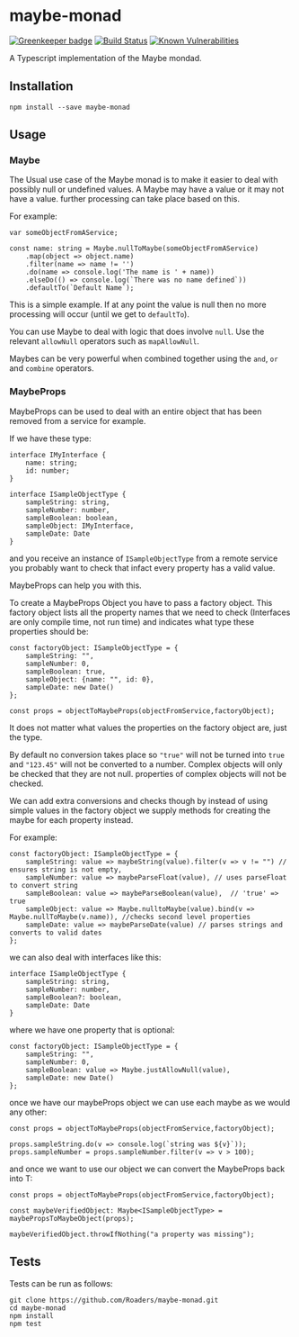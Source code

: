 # maybe-monad

[![Greenkeeper badge](https://badges.greenkeeper.io/Roaders/maybe-monad.svg)](https://greenkeeper.io/)
[![Build Status](https://travis-ci.org/Roaders/maybe-monad.svg?branch=master)](https://travis-ci.org/Roaders/maybe-monad)
[![Known Vulnerabilities](https://snyk.io/test/github/roaders/maybe-monad/badge.svg)](https://snyk.io/test/github/roaders/maybe-monad)

A Typescript implementation of the Maybe mondad.

## Installation

`npm install --save maybe-monad`

## Usage

### Maybe

The Usual use case of the Maybe monad is to make it easier to deal with possibly null or undefined values.
A Maybe may have a value or it may not have a value. further processing can take place based on this.

For example:

```
var someObjectFromAService;

const name: string = Maybe.nullToMaybe(someObjectFromAService)
    .map(object => object.name)
    .filter(name => name != '')
    .do(name => console.log('The name is ' + name))
    .elseDo(() => console.log(`There was no name defined`))
    .defaultTo(`Default Name`);
```
This is a simple example. If at any point the value is null then no more processing will occur (until we get to `defaultTo`).

You can use Maybe to deal with logic that does involve `null`. Use the relevant `allowNull` operators such as `mapAllowNull`.

Maybes can be very powerful when combined together using the `and`, `or` and `combine` operators.

### MaybeProps

MaybeProps can be used to deal with an entire object that has been removed from a service for example.

If we have these type:

```
interface IMyInterface {
    name: string;
    id: number;
}

interface ISampleObjectType {
    sampleString: string,
    sampleNumber: number,
    sampleBoolean: boolean,
    sampleObject: IMyInterface,
    sampleDate: Date
}
```

and you receive an instance of `ISampleObjectType` from a remote service you probably want to check that infact every property has a valid value.

MaybeProps can help you with this.

To create a MaybeProps Object you have to pass a factory object. This factory object lists all the property names that we need to check (Interfaces are only compile time, not run time) and indicates what type these properties should be:

```
const factoryObject: ISampleObjectType = {
    sampleString: "",
    sampleNumber: 0,
    sampleBoolean: true,
    sampleObject: {name: "", id: 0},
    sampleDate: new Date()
};

const props = objectToMaybeProps(objectFromService,factoryObject);
```

It does not matter what values the properties on the factory object are, just the type.

By default no conversion takes place so `"true"` will not be turned into `true` and `"123.45"` will not be converted to a number. Complex objects will only be checked that they are not null. properties of complex objects will not be checked.

We can add extra conversions and checks though by instead of using simple values in the factory object we supply methods for creating the maybe for each property instead.

For example:

```
const factoryObject: ISampleObjectType = {
    sampleString: value => maybeString(value).filter(v => v != "") // ensures string is not empty,
    sampleNumber: value => maybeParseFloat(value), // uses parseFloat to convert string
    sampleBoolean: value => maybeParseBoolean(value),  // 'true' => true
    sampleObject: value => Maybe.nulltoMaybe(value).bind(v => Maybe.nullToMaybe(v.name)), //checks second level properties
    sampleDate: value => maybeParseDate(value) // parses strings and converts to valid dates
};
```

we can also deal with interfaces like this:

```
interface ISampleObjectType {
    sampleString: string,
    sampleNumber: number,
    sampleBoolean?: boolean,
    sampleDate: Date
}
```

where we have one property that is optional:

```
const factoryObject: ISampleObjectType = {
    sampleString: "",
    sampleNumber: 0,
    sampleBoolean: value => Maybe.justAllowNull(value),
    sampleDate: new Date()
};
```

once we have our maybeProps object we can use each maybe as we would any other:

```
const props = objectToMaybeProps(objectFromService,factoryObject);

props.sampleString.do(v => console.log(`string was ${v}`));
props.sampleNumber = props.sampleNumber.filter(v => v > 100);
```

and once we want to use our object we can convert the MaybeProps<T> back into T:

```
const props = objectToMaybeProps(objectFromService,factoryObject);

const maybeVerifiedObject: Maybe<ISampleObjectType> = maybePropsToMaybeObject(props);

maybeVerifiedObject.throwIfNothing("a property was missing");
```

## Tests

Tests can be run as follows:

```
git clone https://github.com/Roaders/maybe-monad.git
cd maybe-monad
npm install
npm test
```